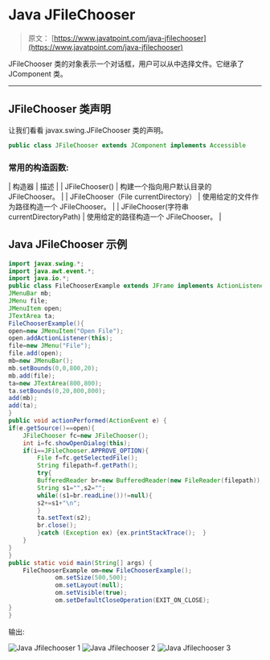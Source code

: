 # Java JFileChooser

> 原文： [https://www.javatpoint.com/java-jfilechooser](https://www.javatpoint.com/java-jfilechooser)

JFileChooser 类的对象表示一个对话框，用户可以从中选择文件。它继承了 JComponent 类。

* * *

## JFileChooser 类声明

让我们看看 javax.swing.JFileChooser 类的声明。

```java
public class JFileChooser extends JComponent implements Accessible

```

### 常用的构造函数:

| 构造器 | 描述 |
| JFileChooser() | 构建一个指向用户默认目录的 JFileChooser。 |
| JFileChooser（File currentDirectory） | 使用给定的文件作为路径构造一个 JFileChooser。 |
| JFileChooser(字符串 currentDirectoryPath) | 使用给定的路径构造一个 JFileChooser。 |

## Java JFileChooser 示例

```java
import javax.swing.*;  
import java.awt.event.*;  
import java.io.*;  
public class FileChooserExample extends JFrame implements ActionListener{  
JMenuBar mb;  
JMenu file;  
JMenuItem open;  
JTextArea ta;  
FileChooserExample(){  
open=new JMenuItem("Open File");  
open.addActionListener(this);          
file=new JMenu("File");  
file.add(open);           
mb=new JMenuBar();  
mb.setBounds(0,0,800,20);  
mb.add(file);            
ta=new JTextArea(800,800);  
ta.setBounds(0,20,800,800);            
add(mb);  
add(ta);            
}  
public void actionPerformed(ActionEvent e) {  
if(e.getSource()==open){  
	JFileChooser fc=new JFileChooser();  
	int i=fc.showOpenDialog(this);  
	if(i==JFileChooser.APPROVE_OPTION){  
		File f=fc.getSelectedFile();  
		String filepath=f.getPath();  
		try{
		BufferedReader br=new BufferedReader(new FileReader(filepath));  
		String s1="",s2="";  		              
		while((s1=br.readLine())!=null){  
		s2+=s1+"\n";  
		}  
		ta.setText(s2);  
		br.close();  
		}catch (Exception ex) {ex.printStackTrace();  }               
	}  
}  
}        
public static void main(String[] args) {  
	FileChooserExample om=new FileChooserExample();  
             om.setSize(500,500);  
             om.setLayout(null);  
             om.setVisible(true);  
             om.setDefaultCloseOperation(EXIT_ON_CLOSE);  
}  
}

```

输出:

![Java Jfilechooser 1](../img/6061a13960f8596f88d69a5ab625d08c.png) ![Java Jfilechooser 2](../img/6f2d41040f2dc7579fa565b176a0b7ae.png) ![Java Jfilechooser 3](../img/38c38ba4da4e12c68cd3121c8cce2df0.png)